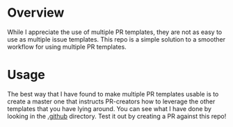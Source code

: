 # Overview

While I appreciate the use of multiple PR templates, they are not as easy to use as multiple issue templates. This repo is a simple solution to a smoother workflow for using multiple PR templates.

# Usage

The best way that I have found to make multiple PR templates usable is to create a master one that instructs PR-creators how to leverage the other templates that you have lying around. You can see what I have done by looking in the [.github](.github) directory. Test it out by creating a PR against this repo!